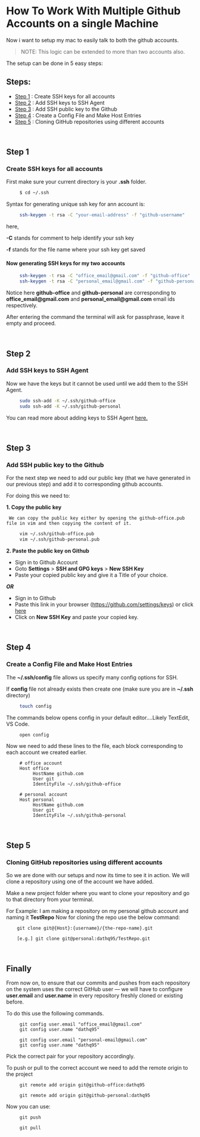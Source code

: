 # How To Work With Multiple Github Accounts on a single Machine

Now i want to setup my mac to easily talk to both the github accounts.

> NOTE: This logic can be extended to more than two accounts also.

The setup can be done in 5 easy steps:

## Steps:

- [Step 1](#step-1) : Create SSH keys for all accounts
- [Step 2](#step-2) : Add SSH keys to SSH Agent
- [Step 3](#step-3) : Add SSH public key to the Github
- [Step 4](#step-4) : Create a Config File and Make Host Entries
- [Step 5](#step-5) : Cloning GitHub repositories using different accounts

<br>

## Step 1

### Create SSH keys for all accounts

First make sure your current directory is your **.ssh** folder.

```sh
     $ cd ~/.ssh
```

Syntax for generating unique ssh key for ann account is:

```sh
     ssh-keygen -t rsa -C "your-email-address" -f "github-username"
```

here,

**-C** stands for comment to help identify your ssh key

**-f** stands for the file name where your ssh key get saved

#### Now generating SSH keys for my two accounts

```sh
     ssh-keygen -t rsa -C "office_email@gmail.com" -f "github-office"
     ssh-keygen -t rsa -C "personal_email@gmail.com" -f "github-personal"
```

Notice here **github-office** and **github-personal** are corresponding to **office_email<span></span>@gmail.com** and **personal_email<span></span>@gmail.com** email ids respectively.

After entering the command the terminal will ask for passphrase, leave it empty and proceed.

<br>

## Step 2

### Add SSH keys to SSH Agent

Now we have the keys but it cannot be used until we add them to the SSH Agent.

```sh
     sudo ssh-add -K ~/.ssh/github-office
     sudo ssh-add -K ~/.ssh/github-personal
```

You can read more about adding keys to SSH Agent [here.](https://help.github.com/en/github/authenticating-to-github/generating-a-new-ssh-key-and-adding-it-to-the-ssh-agent)

<br>

## Step 3

### Add SSH public key to the Github

For the next step we need to add our public key (that we have generated in our previous step) and add it to corresponding github accounts.

For doing this we need to:

**1. Copy the public key**

     We can copy the public key either by opening the github-office.pub file in vim and then copying the content of it.

```sh
     vim ~/.ssh/github-office.pub
     vim ~/.ssh/github-personal.pub
```

**2. Paste the public key on Github**

- Sign in to Github Account
- Goto **Settings** > **SSH and GPG keys** > **New SSH Key**
- Paste your copied public key and give it a Title of your choice.

**_OR_**

- Sign in to Github
- Paste this link in your browser (https://github.com/settings/keys) or click [here](https://github.com/settings/keys)
- Click on **New SSH Key** and paste your copied key.

<br>

## Step 4

### Create a Config File and Make Host Entries

The **~/.ssh/config** file allows us specify many config options for SSH.

If **config** file not already exists then create one (make sure you are in **~/.ssh** directory)

```sh
     touch config
```

The commands below opens config in your default editor....Likely TextEdit, VS Code.

```sh
     open config
```

Now we need to add these lines to the file, each block corresponding to each account we created earlier.

```config
     # office account
     Host office
          HostName github.com
          User git
          IdentityFile ~/.ssh/github-office

     # personal account
     Host personal
          HostName github.com
          User git
          IdentityFile ~/.ssh/github-personal
```

<br>

## Step 5

### Cloning GitHub repositories using different accounts

So we are done with our setups and now its time to see it in action. We will clone a repository using one of the account we have added.

Make a new project folder where you want to clone your repository and go to that directory from your terminal.

For Example:
I am making a repository on my personal github account and naming it **TestRepo**
Now for cloning the repo use the below command:

```git
    git clone git@{Host}:{username}/{the-repo-name}.git

    [e.g.] git clone git@personal:dathq95/TestRepo.git
```

 <br>

## Finally

From now on, to ensure that our commits and pushes from each repository on the system uses the correct GitHub user — we will have to configure **user.email** and **user.name** in every repository freshly cloned or existing before.

To do this use the following commands.

```git
     git config user.email "office_email@gmail.com"
     git config user.name "dathq95"

     git config user.email "personal-email@gmail.com"
     git config user.name "dathq95"
```

Pick the correct pair for your repository accordingly.

To push or pull to the correct account we need to add the remote origin to the project

```git
     git remote add origin git@github-office:dathq95

     git remote add origin git@github-personal:dathq95
```

Now you can use:

```git
     git push

     git pull
```

